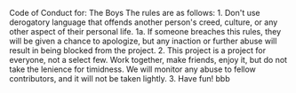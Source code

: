 Code of Conduct for: The Boys
    The rules are as follows:
        1. Don't use derogatory language that offends another person's creed, culture, or any other aspect of their personal life.
          1a. If someone breaches this rules, they will be given a chance to apologize, but any inaction or further abuse
              will result in being blocked from the project.
        2. This project is a project for everyone, not a select few. Work together, make friends, enjoy it, but do not take the 
           lenience for timidness. We will monitor any abuse to fellow contributors, and it will not be taken lightly.
        3. Have fun! bbb